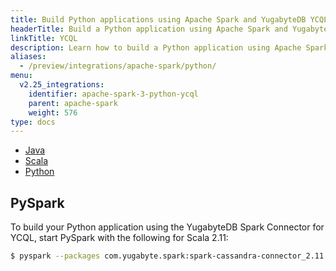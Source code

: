 ```yaml
---
title: Build Python applications using Apache Spark and YugabyteDB YCQL
headerTitle: Build a Python application using Apache Spark and YugabyteDB
linkTitle: YCQL
description: Learn how to build a Python application using Apache Spark and YugabyteDB YCQL
aliases:
  - /preview/integrations/apache-spark/python/
menu:
  v2.25_integrations:
    identifier: apache-spark-3-python-ycql
    parent: apache-spark
    weight: 576
type: docs
---
```


<ul class="nav nav-tabs-alt nav-tabs-yb">

  <li >
    <a href="../java-ycql/" class="nav-link">
      <i class="fa-brands fa-java" aria-hidden="true"></i>
      Java
    </a>
  </li>

  <li >
    <a href="../scala-ycql/" class="nav-link">
      <i class="icon-scala" aria-hidden="true"></i>
      Scala
    </a>
  </li>

  <li >
    <a href="../python-ycql/" class="nav-link active">
      <i class="icon-python" aria-hidden="true"></i>
      Python
    </a>
  </li>

</ul>

## PySpark

To build your Python application using the YugabyteDB Spark Connector for YCQL, start PySpark with the following for Scala 2.11:

```sh
$ pyspark --packages com.yugabyte.spark:spark-cassandra-connector_2.11:2.4-yb-3
```
